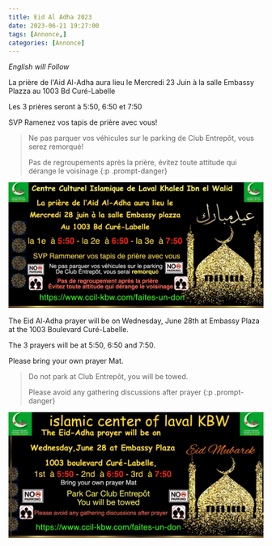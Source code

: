 ```yaml
---
title: Eid Al Adha 2023
date: 2023-06-21 19:27:00
tags: [Annonce,]
categories: [Annonce]
---
```


_English will Follow_

La prière de l'Aid Al-Adha aura lieu le Mercredi 23 Juin à la salle Embassy Plazza au 1003 Bd Curé-Labelle

Les 3 prières seront à 5:50, 6:50 et 7:50

SVP Ramenez vos tapis de prière avec vous!

>Ne pas parquer vos véhicules sur le parking de Club Entrepôt, vous serez remorqué!
>
>Pas de regroupements après la prière, évitez toute attitude qui dérange le voisinage
{:p .prompt-danger}

![Eid Al Adha - fr](/assets/img/2023/eid-al-adha-fr.jpeg)


The Eid Al-Adha prayer will be on Wednesday, June 28th at Embassy Plaza at the 1003 Boulevard Curé-Labelle.

The 3 prayers will be at 5:50, 6:50 and 7:50.

Please bring your own prayer Mat.

>Do not park at Club Entrepôt, you will be towed.
>
>Please avoid any gathering discussions after prayer
{:p .prompt-danger}


![Eid Al Adha - en](/assets/img/2023/eid-al-adha-en.jpeg)